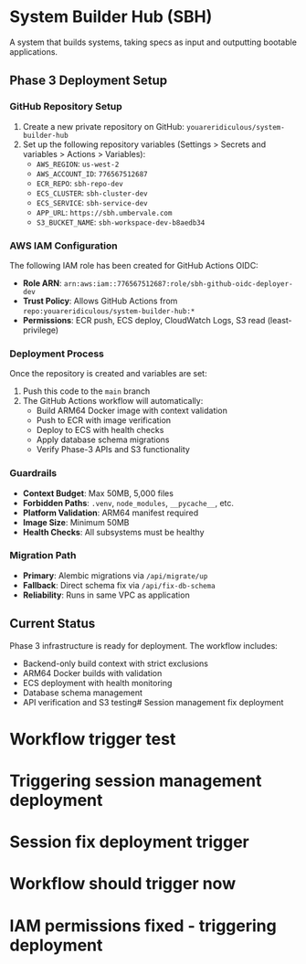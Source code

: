 # System Builder Hub (SBH)

A system that builds systems, taking specs as input and outputting bootable applications.

## Phase 3 Deployment Setup

### GitHub Repository Setup

1. Create a new private repository on GitHub: `youareridiculous/system-builder-hub`
2. Set up the following repository variables (Settings > Secrets and variables > Actions > Variables):
   - `AWS_REGION`: `us-west-2`
   - `AWS_ACCOUNT_ID`: `776567512687`
   - `ECR_REPO`: `sbh-repo-dev`
   - `ECS_CLUSTER`: `sbh-cluster-dev`
   - `ECS_SERVICE`: `sbh-service-dev`
   - `APP_URL`: `https://sbh.umbervale.com`
   - `S3_BUCKET_NAME`: `sbh-workspace-dev-b8aedb34`

### AWS IAM Configuration

The following IAM role has been created for GitHub Actions OIDC:

- **Role ARN**: `arn:aws:iam::776567512687:role/sbh-github-oidc-deployer-dev`
- **Trust Policy**: Allows GitHub Actions from `repo:youareridiculous/system-builder-hub:*`
- **Permissions**: ECR push, ECS deploy, CloudWatch Logs, S3 read (least-privilege)

### Deployment Process

Once the repository is created and variables are set:

1. Push this code to the `main` branch
2. The GitHub Actions workflow will automatically:
   - Build ARM64 Docker image with context validation
   - Push to ECR with image verification
   - Deploy to ECS with health checks
   - Apply database schema migrations
   - Verify Phase-3 APIs and S3 functionality

### Guardrails

- **Context Budget**: Max 50MB, 5,000 files
- **Forbidden Paths**: `.venv`, `node_modules`, `__pycache__`, etc.
- **Platform Validation**: ARM64 manifest required
- **Image Size**: Minimum 50MB
- **Health Checks**: All subsystems must be healthy

### Migration Path

- **Primary**: Alembic migrations via `/api/migrate/up`
- **Fallback**: Direct schema fix via `/api/fix-db-schema`
- **Reliability**: Runs in same VPC as application

## Current Status

Phase 3 infrastructure is ready for deployment. The workflow includes:
- Backend-only build context with strict exclusions
- ARM64 Docker builds with validation
- ECS deployment with health monitoring
- Database schema management
- API verification and S3 testing# Session management fix deployment
# Workflow trigger test
# Triggering session management deployment
# Session fix deployment trigger
# Workflow should trigger now
# IAM permissions fixed - triggering deployment

